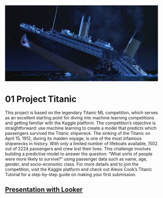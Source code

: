 <a> <img src="https://github.com/Aazimindxb/AzimAnsari/blob/main/GCP-Data-Engineering-Projects/Project-Titanic/titatic_shipwrecks.png" alt="Titanic Shipwreck" width="860" height="250">
</a>

# 01 Project Titanic
This project is based on the legendary Titanic ML competition, which serves as an excellent starting point for diving into machine learning competitions and getting familiar with the Kaggle platform. The competition’s objective is straightforward: use machine learning to create a model that predicts which passengers survived the Titanic shipwreck. The sinking of the Titanic on April 15, 1912, during its maiden voyage, is one of the most infamous shipwrecks in history. With only a limited number of lifeboats available, 1502 out of 2224 passengers and crew lost their lives. This challenge involves building a predictive model to answer the question: “What sorts of people were more likely to survive?” using passenger data such as name, age, gender, and socio-economic class. For more details and to join the competition, visit the Kaggle platform and check out Alexis Cook’s Titanic Tutorial for a step-by-step guide on making your first submission.

## [Presentation with Looker](https://lookerstudio.google.com/reporting/92dfa589-74ce-426c-8807-c12c39b5e152)
